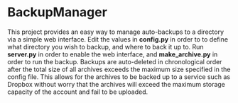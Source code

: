 # BackupManager

This project provides an easy way to manage auto-backups to a directory via a simple web interface. Edit the values in **config.py** in order to to define what directory you wish to backup, and where to back it up to. Run **server.py** in order to enable the web interface, and **make_archive.py** in order to run the backup. Backups are auto-deleted in chronological order after the total size of all archives exceeds the maximum size specified in the config file. This allows for the archives to be backed up to a service such as Dropbox without worry that the archives will exceed the maximum storage capacity of the account and fail to be uploaded.
